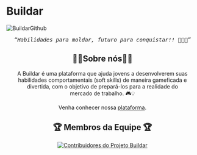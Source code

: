 
<h1> Buildar </h1>

![BuildarGithub](https://github.com/Projeto-Buildar/Projeto-Buildar/assets/168878406/230b65a4-0f6d-4af7-b60b-4c780066ecbc)

<div align="center">
  <pre><i>“Habilidades para moldar, futuro para conquistar!! 🌟🌟🌟”</i></pre>
</div>
<div align="center">

<h2>💜🤍Sobre nós🤍💜</h2>
<p>A Buildar é uma plataforma que ajuda jovens a desenvolverem suas habilidades comportamentais (soft skills) 
  de maneira gameficada e divertida, com o objetivo de prepará-los para a realidade do mercado de trabalho. 🎮💡 </p>

Venha conhecer nossa [plataforma](https://buildar.vercel.app/).  

<h2>🏆 Membros da Equipe 🏆</h2>
<div align="center">
  <a href="https://github.com/Projeto-Buildar/buildar/graphs/contributors">
    <img src="https://contrib.rocks/image?repo=Projeto-Buildar/buildar" alt="Contribuidores do Projeto Buildar"/>
  </a>
</div>
</div>
